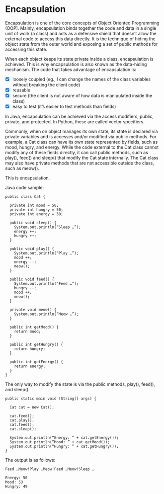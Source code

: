 # Encapsulation

Encapsulation is one of the core concepts of Object Oriented Programming (OOP). Mainly, encapsulation binds together the code and data in a single unit of work (a class) and acts as a defensive shield that doesn’t allow the external code to access this data directly. It is the technique of hiding the object state from the outer world and exposing a set of public methods for accessing this state. 

When each object keeps its state private inside a class, encapsulation is achieved. This is why encapsulation is also known as the data-hiding mechanism. The code that takes advantage of encapsulation is:
- [x] loosely coupled (eg., I can change the names of the class variables without breaking the client code)
- [x] reusable
- [x] secure (the client is not aware of how data is manipulated inside the class)
- [x] easy to test (it’s easier to test methods than fields)

In Java, encapsulation can be achieved via the access modifiers, public, private, and protected. 
In Python, these are called vector specifiers.

Commonly, when on object manages its own state, its state is declared via private variables and is accesses and/or modified via public methods. For example, a Cat class can have its own state represented by fields, such as mood, hungry, and energy. While the code external to the Cat class cannot modify any of these fields directly, it can call public methods, such as play(), feed() and sleep() that modify the Cat state internally. The Cat class may also have private methods that are not accessible outside the class, such as meow(). 

This is encapsulation.

Java code sample:

    public class Cat {

      private int mood = 50;
      private int hungry = 50;
      private int energy = 50;

      public void sleep() {
        System.out.println(“Sleep …”);
        energy ++;
        hungry ++;
      }

      public void play() {
        System.out.println(“Play …”);
        mood ++;
        energy --;
        meow();
      }

      public void feed() {
        System.out.println(“Feed …”);
        hungry --;
        mood ++;
        meow();
      }

      private void meow() {
        System.out.println(“Meow …”);
      }

      public int getMood() {
        return mood;
      }

      public int getHungry() {
        return hungry;
      }

      public int getEnergy() {
        return energy;
      }
    }

The only way to modify the state is via the public methods, play(), feed(), and sleep().

    public static main void (String[] args) {

      Cat cat = new Cat();

      cat.feed();
      cat.play();
      cat.feed();
      cat.sleep();

      System.out.println(“Energy: ” + cat.getEnergy());
      System.out.println(“Mood: ” + cat.getMood());
      System.out.println(“Hungry: ” + cat.getHungry());
    }

The output is as follows:

    Feed …Meow!Play …Meow!Feed …Meow!Sleep …

    Energy: 50
    Mood: 53
    Hungry: 49
